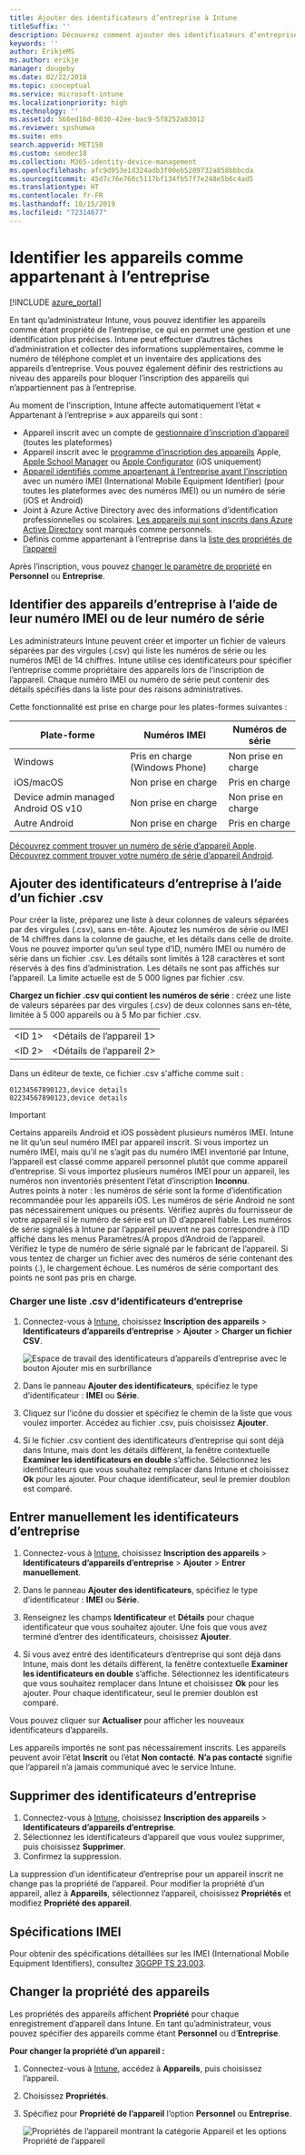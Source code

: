 ```yaml
---
title: Ajouter des identificateurs d’entreprise à Intune
titleSuffix: ''
description: Découvrez comment ajouter des identificateurs d’entreprise (méthode d’inscription, numéros IMEI et numéros de série) à Microsoft Intune.
keywords: ''
author: ErikjeMS
ms.author: erikje
manager: dougeby
ms.date: 02/22/2018
ms.topic: conceptual
ms.service: microsoft-intune
ms.localizationpriority: high
ms.technology: ''
ms.assetid: 566ed16d-8030-42ee-bac9-5f8252a83012
ms.reviewer: spshumwa
ms.suite: ems
search.appverid: MET150
ms.custom: seodec18
ms.collection: M365-identity-device-management
ms.openlocfilehash: afc9d953e1d324adb3f00eb5209732a858bbbcda
ms.sourcegitcommit: 45d7c76e760c5117bf134fb57f7e248e5b6c4ad5
ms.translationtype: HT
ms.contentlocale: fr-FR
ms.lasthandoff: 10/15/2019
ms.locfileid: "72314677"
---
```

# <a name="identify-devices-as-corporate-owned"></a>Identifier les appareils comme appartenant à l’entreprise

[!INCLUDE [azure_portal](../includes/azure_portal.md)]

En tant qu’administrateur Intune, vous pouvez identifier les appareils comme étant propriété de l’entreprise, ce qui en permet une gestion et une identification plus précises. Intune peut effectuer d’autres tâches d’administration et collecter des informations supplémentaires, comme le numéro de téléphone complet et un inventaire des applications des appareils d’entreprise. Vous pouvez également définir des restrictions au niveau des appareils pour bloquer l’inscription des appareils qui n’appartiennent pas à l’entreprise.

Au moment de l’inscription, Intune affecte automatiquement l’état « Appartenant à l’entreprise » aux appareils qui sont :

- Appareil inscrit avec un compte de [gestionnaire d’inscription d’appareil](device-enrollment-manager-enroll.md) (toutes les plateformes)
- Appareil inscrit avec le [programme d’inscription des appareils](device-enrollment-program-enroll-ios.md) Apple, [Apple School Manager](apple-school-manager-set-up-ios.md) ou [Apple Configurator](apple-configurator-enroll-ios.md) (iOS uniquement)
- [Appareil identifiés comme appartenant à l’entreprise avant l’inscription](#identify-corporate-owned-devices-with-imei-or-serial-number) avec un numéro IMEI (International Mobile Equipment Identifier) (pour toutes les plateformes avec des numéros IMEI) ou un numéro de série (iOS et Android)
- Joint à Azure Active Directory avec des informations d’identification professionnelles ou scolaires. [Les appareils qui sont inscrits dans Azure Active Directory](https://docs.microsoft.com/azure/active-directory/devices/overview) sont marqués comme personnels.
- Définis comme appartenant à l’entreprise dans la [liste des propriétés de l’appareil](#change-device-ownership)

Après l’inscription, vous pouvez [changer le paramètre de propriété](#change-device-ownership) en **Personnel** ou **Entreprise**.

## <a name="identify-corporate-owned-devices-with-imei-or-serial-number"></a>Identifier des appareils d’entreprise à l’aide de leur numéro IMEI ou de leur numéro de série

Les administrateurs Intune peuvent créer et importer un fichier de valeurs séparées par des virgules (.csv) qui liste les numéros de série ou les numéros IMEI de 14 chiffres. Intune utilise ces identificateurs pour spécifier l’entreprise comme propriétaire des appareils lors de l’inscription de l’appareil. Chaque numéro IMEI ou numéro de série peut contenir des détails spécifiés dans la liste pour des raisons administratives.

Cette fonctionnalité est prise en charge pour les plates-formes suivantes :

| Plate-forme | Numéros IMEI | Numéros de série |
|---|---|---|
| Windows | Pris en charge (Windows Phone) | Non prise en charge |
| iOS/macOS | Non prise en charge | Pris en charge |
| Device admin managed Android OS v10 | Non prise en charge | Non prise en charge |
| Autre Android | Non prise en charge | Pris en charge |

<!-- When you upload serial numbers for corporate-owned iOS devices, they must be paired with a corporate enrollment profile. Devices must then be enrolled using either Apple’s device enrollment program (DEP) or Apple Configurator to have them appear as corporate-owned. -->

[Découvrez comment trouver un numéro de série d’appareil Apple](https://support.apple.com/HT204308).<br>
[Découvrez comment trouver votre numéro de série d’appareil Android](https://support.google.com/store/answer/3333000).

## <a name="add-corporate-identifiers-by-using-a-csv-file"></a>Ajouter des identificateurs d’entreprise à l’aide d’un fichier .csv
Pour créer la liste, préparez une liste à deux colonnes de valeurs séparées par des virgules (.csv), sans en-tête. Ajoutez les numéros de série ou IMEI de 14 chiffres dans la colonne de gauche, et les détails dans celle de droite. Vous ne pouvez importer qu’un seul type d’ID, numéro IMEI ou numéro de série dans un fichier .csv. Les détails sont limités à 128 caractères et sont réservés à des fins d’administration. Les détails ne sont pas affichés sur l’appareil. La limite actuelle est de 5 000 lignes par fichier .csv.

**Chargez un fichier .csv qui contient les numéros de série** : créez une liste de valeurs séparées par des virgules (.csv) de deux colonnes sans en-tête, limitée à 5 000 appareils ou à 5 Mo par fichier .csv.

|||
|-|-|
|&lt;ID 1&gt;|&lt;Détails de l’appareil 1&gt;|
|&lt;ID 2&gt;|&lt;Détails de l’appareil 2&gt;|

Dans un éditeur de texte, ce fichier .csv s'affiche comme suit :

```
01234567890123,device details
02234567890123,device details
```

> [!IMPORTANT]
> Certains appareils Android et iOS possèdent plusieurs numéros IMEI. Intune ne lit qu’un seul numéro IMEI par appareil inscrit. Si vous importez un numéro IMEI, mais qu’il ne s’agit pas du numéro IMEI inventorié par Intune, l’appareil est classé comme appareil personnel plutôt que comme appareil d’entreprise. Si vous importez plusieurs numéros IMEI pour un appareil, les numéros non inventoriés présentent l’état d’inscription **Inconnu**.<br>
>Autres points à noter : les numéros de série sont la forme d’identification recommandée pour les appareils iOS.
>Les numéros de série Android ne sont pas nécessairement uniques ou présents. Vérifiez auprès du fournisseur de votre appareil si le numéro de série est un ID d’appareil fiable.
>Les numéros de série signalés à Intune par l’appareil peuvent ne pas correspondre à l’ID affiché dans les menus Paramètres/À propos d’Android de l’appareil. Vérifiez le type de numéro de série signalé par le fabricant de l’appareil.
>Si vous tentez de charger un fichier avec des numéros de série contenant des points (.), le chargement échoue. Les numéros de série comportant des points ne sont pas pris en charge.

### <a name="upload-a-csv-list-of-corporate-identifiers"></a>Charger une liste .csv d’identificateurs d’entreprise

1. Connectez-vous à [Intune](https://go.microsoft.com/fwlink/?linkid=2090973), choisissez **Inscription des appareils** > **Identificateurs d’appareils d’entreprise** > **Ajouter** > **Charger un fichier CSV**.

   ![Espace de travail des identificateurs d’appareils d’entreprise avec le bouton Ajouter mis en surbrillance](./media/corporate-identifiers-add/add-corp-id.png)

2. Dans le panneau **Ajouter des identificateurs**, spécifiez le type d’identificateur : **IMEI** ou **Série**.

3. Cliquez sur l’icône du dossier et spécifiez le chemin de la liste que vous voulez importer. Accédez au fichier .csv, puis choisissez **Ajouter**. 

4. Si le fichier .csv contient des identificateurs d’entreprise qui sont déjà dans Intune, mais dont les détails diffèrent, la fenêtre contextuelle **Examiner les identificateurs en double** s’affiche. Sélectionnez les identificateurs que vous souhaitez remplacer dans Intune et choisissez **Ok** pour les ajouter. Pour chaque identificateur, seul le premier doublon est comparé.

## <a name="manually-enter-corporate-identifiers"></a>Entrer manuellement les identificateurs d’entreprise

1. Connectez-vous à [Intune](https://go.microsoft.com/fwlink/?linkid=2090973), choisissez **Inscription des appareils** > **Identificateurs d’appareils d’entreprise** > **Ajouter** > **Entrer manuellement**.

2. Dans le panneau **Ajouter des identificateurs**, spécifiez le type d’identificateur : **IMEI** ou **Série**.

3. Renseignez les champs **Identificateur** et **Détails** pour chaque identificateur que vous souhaitez ajouter. Une fois que vous avez terminé d’entrer des identificateurs, choisissez **Ajouter**.

5. Si vous avez entré des identificateurs d’entreprise qui sont déjà dans Intune, mais dont les détails diffèrent, la fenêtre contextuelle **Examiner les identificateurs en double** s’affiche. Sélectionnez les identificateurs que vous souhaitez remplacer dans Intune et choisissez **Ok** pour les ajouter. Pour chaque identificateur, seul le premier doublon est comparé.

Vous pouvez cliquer sur **Actualiser** pour afficher les nouveaux identificateurs d’appareils.

Les appareils importés ne sont pas nécessairement inscrits. Les appareils peuvent avoir l’état **Inscrit** ou l’état **Non contacté**. **N’a pas contacté** signifie que l’appareil n’a jamais communiqué avec le service Intune.

## <a name="delete-corporate-identifiers"></a>Supprimer des identificateurs d’entreprise

1. Connectez-vous à [Intune](https://go.microsoft.com/fwlink/?linkid=2090973), choisissez **Inscription des appareils** > **Identificateurs d’appareils d’entreprise**.
2. Sélectionnez les identificateurs d’appareil que vous voulez supprimer, puis choisissez **Supprimer**.
3. Confirmez la suppression.

La suppression d’un identificateur d’entreprise pour un appareil inscrit ne change pas la propriété de l’appareil. Pour modifier la propriété d’un appareil, allez à **Appareils**, sélectionnez l’appareil, choisissez **Propriétés** et modifiez **Propriété des appareil**.

## <a name="imei-specifications"></a>Spécifications IMEI
Pour obtenir des spécifications détaillées sur les IMEI (International Mobile Equipment Identifiers), consultez [3GGPP TS 23.003](https://portal.3gpp.org/desktopmodules/Specifications/SpecificationDetails.aspx?specificationId=729).

## <a name="change-device-ownership"></a>Changer la propriété des appareils

Les propriétés des appareils affichent **Propriété** pour chaque enregistrement d’appareil dans Intune. En tant qu’administrateur, vous pouvez spécifier des appareils comme étant **Personnel** ou d’**Entreprise**.

**Pour changer la propriété d’un appareil :**
1. Connectez-vous à [Intune](https://go.microsoft.com/fwlink/?linkid=2090973), accédez à **Appareils**, puis choisissez l’appareil.
2. Choisissez **Propriétés**.
3. Spécifiez pour **Propriété de l’appareil** l’option **Personnel** ou **Entreprise**.

   ![Propriétés de l’appareil montrant la catégorie Appareil et les options Propriété de l’appareil](./media/corporate-identifiers-add/device-properties.png)
